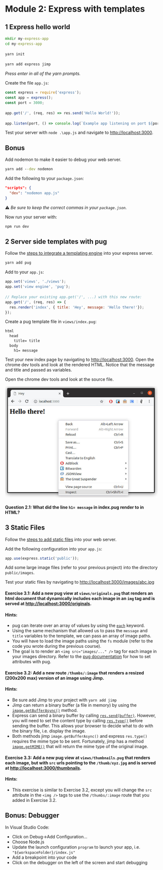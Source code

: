 # Module 2: Express with templates

## 1 Express hello world

```cmd
mkdir my-express-app
cd my-express-app

yarn init

yarn add express jimp
```
_Press enter in all of the yarn prompts._

Create the file `app.js`:
```javascript
const express = require('express');
const app = express();
const port = 3000;

app.get('/', (req, res) => res.send('Hello World!'));

app.listen(port, () => console.log(`Example app listening on port ${port}!`));
```

Test your server with `node .\app.js` and navigate to [http://localhost:3000](http://localhost:3000).


## Bonus

Add nodemon to make it easier to debug your web server.

```cmd
yarn add --dev nodemon
```

Add the following to your `package.json`:
```json
"scripts": {
  "dev": "nodemon app.js"
}
```

⚠️ _Be sure to keep the correct commas in your `package.json`._

Now run your server with:
```cmd
npm run dev
```

## 2 Server side templates with pug

Follow the [steps to integrate a templating engine](https://expressjs.com/fr/guide/using-template-engines.html) into your express server.

```cmd
yarn add pug
```

Add to your `app.js`:
```javascript
app.set('views', './views');
app.set('view engine', 'pug');

// Replace your existing app.get('/', ...) with this new route:
app.get('/', (req, res) => {
  res.render('index', { title: 'Hey', message: 'Hello there!'});
});
```

Create a pug template file in `views/index.pug`:
```pug
html
  head
    title= title
  body
    h1= message
```

Test your new index page by  navigating to [http://localhost:3000](http://localhost:3000). Open the chrome dev tools and look at the rendered HTML. Notice that the message and title and passed as variables.

Open the chrome dev tools and look at the source file.

![chrome developer tools](./images/inspect.jpg)

#### Question 2.1: What did the line `h1= message` in index.pug render to in HTML?

## 3 Static Files

Follow the [steps to add static files](https://expressjs.com/fr/starter/static-files.html) into your web server.

Add the following configuration into your `app.js`:
```javascript
app.use(express.static('public'));
```

Add some large image files (refer to your previous project) into the directory `public/images`.

Test your static files by navigating to [http://localhost:3000/images/abc.jpg](http://localhost:3000/images/abc.jpg)

#### Exercise 3.1: Add a new pug view at `views/originals.pug` that renders an html document that dynamically includes each image in an `img` tag and is served at [http://localhost:3000/originals](http://localhost:3000/originals).

#### Hints:

* pug can iterate over an array of values by using the [`each`](https://pugjs.org/language/iteration.html#each) keyword.
* Using the same mechanism that allowed us to pass the `message` and `title` variables to the template, we can pass an array of image paths.
* You will have to load the image paths using the `fs` module (refer to the code you wrote during the previous course).
* The goal is to render an `<img src="images/..." />` tag for each image in your images directory. Refer to the [pug documentation](https://pugjs.org/language/attributes.html) for how to set attributes with pug.

#### Exercise 3.2: Add a new route `/thumbs/:image` that renders a resized (200x200 max) version of an image using Jimp.

#### Hints:

* Be sure add Jimp to your project with `yarn add jimp`
* Jimp can return a binary buffer (a file in memory) by using the [`image.getBufferAsync()`](https://github.com/oliver-moran/jimp/tree/master/packages/jimp#writing-to-buffers) method.
* Express can send a binary buffer by calling [`res.send(buffer)`](https://expressjs.com/fr/4x/api.html#res.send). However, you will need to set the content type by calling [`res.type()`](https://expressjs.com/fr/4x/api.html#res.type) before sending the buffer. This allows your browser to decide what to do with the binary file, i.e. display the image.
* Both methods jimp `image.getBufferAsync()` and express `res.type()` requires the mime type to be sent. Fortunately, jimp has a method [`image.getMIME()`](https://github.com/oliver-moran/jimp/tree/master/packages/jimp#writing-to-buffers) that will return the mime type of the original image.

#### Exercise 3.3: Add a new pug view at `views/thumbnails.pug` that renders each image, but with `src` urls pointing to the `/thumb/xyz.jpg` and is served at [http://localhost:3000/thumbnails](http://localhost:3000/thumbnails).

#### Hints:

* This exercise is similar to Exercise 3.2, except you will change the `src` attribute in the `<img />` tags to use the `/thumbs/:image` route that you added in Exercise 3.2.

## Bonus: Debugger

In Visual Studio Code:
* Click on Debug->Add Configuration...
* Choose Node.js
* Update the launch configuration `program` to launch your app, i.e. `"${workspaceFolder}/index.js"`
* Add a breakpoint into your code
* Click on the debugger on the left of the screen and start debugging

